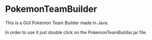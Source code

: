 # PokemonTeamBuilder
This is a GUI Pokemon Team Builder made in Java.

In order to use it just double click on the PokemonTeamBuildar.jar file.
